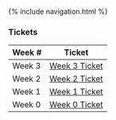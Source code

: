 {% include navigation.html %}

### Tickets

|Week #|Ticket|
|----|---------|
|Week 3|[Week 3 Ticket](https://github.com/ricesush1/RiceSushi/issues/4)|
|Week 2|[Week 2 Ticket](https://github.com/ricesush1/RiceSushi/issues/3)|
|Week 1|[Week 1 Ticket](https://github.com/ricesush1/RiceSushi/issues/2)|
|Week 0|[Week 0 Ticket](https://github.com/ricesush1/RiceSushi/issues/1)|


